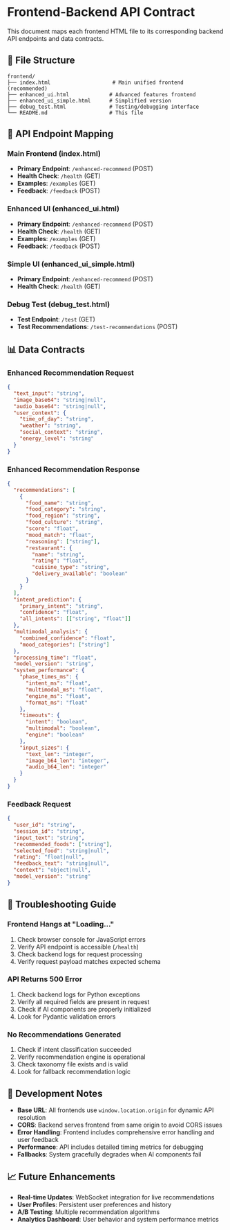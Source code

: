 # Frontend-Backend API Contract

This document maps each frontend HTML file to its corresponding backend API endpoints and data contracts.

## 📁 **File Structure**

```
frontend/
├── index.html                    # Main unified frontend (recommended)
├── enhanced_ui.html             # Advanced features frontend
├── enhanced_ui_simple.html      # Simplified version
├── debug_test.html              # Testing/debugging interface
└── README.md                    # This file
```

## 🔗 **API Endpoint Mapping**

### **Main Frontend (index.html)**
- **Primary Endpoint**: `/enhanced-recommend` (POST)
- **Health Check**: `/health` (GET)
- **Examples**: `/examples` (GET)
- **Feedback**: `/feedback` (POST)

### **Enhanced UI (enhanced_ui.html)**
- **Primary Endpoint**: `/enhanced-recommend` (POST)
- **Health Check**: `/health` (GET)
- **Examples**: `/examples` (GET)
- **Feedback**: `/feedback` (POST)

### **Simple UI (enhanced_ui_simple.html)**
- **Primary Endpoint**: `/enhanced-recommend` (POST)
- **Health Check**: `/health` (GET)

### **Debug Test (debug_test.html)**
- **Test Endpoint**: `/test` (GET)
- **Test Recommendations**: `/test-recommendations` (POST)

## 📊 **Data Contracts**

### **Enhanced Recommendation Request**
```json
{
  "text_input": "string",
  "image_base64": "string|null",
  "audio_base64": "string|null",
  "user_context": {
    "time_of_day": "string",
    "weather": "string",
    "social_context": "string",
    "energy_level": "string"
  }
}
```

### **Enhanced Recommendation Response**
```json
{
  "recommendations": [
    {
      "food_name": "string",
      "food_category": "string",
      "food_region": "string",
      "food_culture": "string",
      "score": "float",
      "mood_match": "float",
      "reasoning": ["string"],
      "restaurant": {
        "name": "string",
        "rating": "float",
        "cuisine_type": "string",
        "delivery_available": "boolean"
      }
    }
  ],
  "intent_prediction": {
    "primary_intent": "string",
    "confidence": "float",
    "all_intents": [["string", "float"]]
  },
  "multimodal_analysis": {
    "combined_confidence": "float",
    "mood_categories": ["string"]
  },
  "processing_time": "float",
  "model_version": "string",
  "system_performance": {
    "phase_times_ms": {
      "intent_ms": "float",
      "multimodal_ms": "float",
      "engine_ms": "float",
      "format_ms": "float"
    },
    "timeouts": {
      "intent": "boolean",
      "multimodal": "boolean",
      "engine": "boolean"
    },
    "input_sizes": {
      "text_len": "integer",
      "image_b64_len": "integer",
      "audio_b64_len": "integer"
    }
  }
}
```

### **Feedback Request**
```json
{
  "user_id": "string",
  "session_id": "string",
  "input_text": "string",
  "recommended_foods": ["string"],
  "selected_food": "string|null",
  "rating": "float|null",
  "feedback_text": "string|null",
  "context": "object|null",
  "model_version": "string"
}
```

## 🚨 **Troubleshooting Guide**

### **Frontend Hangs at "Loading..."**
1. Check browser console for JavaScript errors
2. Verify API endpoint is accessible (`/health`)
3. Check backend logs for request processing
4. Verify request payload matches expected schema

### **API Returns 500 Error**
1. Check backend logs for Python exceptions
2. Verify all required fields are present in request
3. Check if AI components are properly initialized
4. Look for Pydantic validation errors

### **No Recommendations Generated**
1. Check if intent classification succeeded
2. Verify recommendation engine is operational
3. Check taxonomy file exists and is valid
4. Look for fallback recommendation logic

## 🔧 **Development Notes**

- **Base URL**: All frontends use `window.location.origin` for dynamic API resolution
- **CORS**: Backend serves frontend from same origin to avoid CORS issues
- **Error Handling**: Frontend includes comprehensive error handling and user feedback
- **Performance**: API includes detailed timing metrics for debugging
- **Fallbacks**: System gracefully degrades when AI components fail

## 📈 **Future Enhancements**

- **Real-time Updates**: WebSocket integration for live recommendations
- **User Profiles**: Persistent user preferences and history
- **A/B Testing**: Multiple recommendation algorithms
- **Analytics Dashboard**: User behavior and system performance metrics
